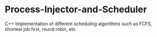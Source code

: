 # Process-Injector-and-Scheduler
C++ Implementation of different scheduling algorithms such as FCFS, shortest job first, round robin, etc.
